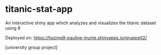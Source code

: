 # titanic-stat-app

An interactive shiny app which analyzes and visualizes the titanic dataset using R

Deployed on: https://hpzmq9-pauline-trunte.shinyapps.io/gruppe02/

[university group project]
